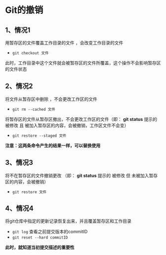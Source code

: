 # Git的撤销

## 1、情况1

用暂存区的文件覆盖工作目录的文件 ，会改变工作目录的文件

- `git checkout 文件`

此时，工作目录中这个文件就会被暂存区的文件所覆盖，这个操作不会影响暂存区的文件状态

## 2、情况2

将文件从暂存区中删除 ，不会更改工作区的文件

- `git rm --cached 文件`

将暂存区的文件从暂存区撤出，不会更改工作区的文件（即： **git status** 提示的 被修改 且 被加入暂存区的内容，会被撤销，工作区文件不会变）

- `git restore --staged 文件`

**注意：这两条命令产生的结果一样，可以替换使用**

## 3、情况3

将不在暂存区的文件撤销更改 （即： **git status** 提示的 被修改 但 未被加入暂存区的内容，会被撤销）

- `git restore 文件`

## 4、情况4

将git仓库中指定的更新记录恢复出来，并且覆盖暂存区和工作目录

- `git log` 查看之前提交版本的commitID
- `git reset --hard commitID`

**此时，就知道当初提交描述的重要性**

